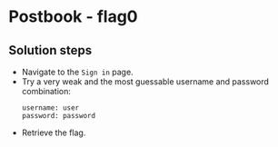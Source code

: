 # Postbook - flag0

## Solution steps
- Navigate to the `Sign in` page.
- Try a very weak and the most guessable username and password combination:
  ```
  username: user
  password: password
  ```
- Retrieve the flag.
